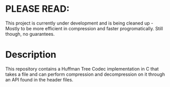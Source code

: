 # PLEASE READ:

This project is currently under development and is being cleaned up - Mostly to be more efficient in compression and faster progromatically. Still though, no guarantees.

# Description
This repository contains a Huffman Tree Codec implementation in C that takes a file and can perform compression and decompression on it through an API found in the header files. 
